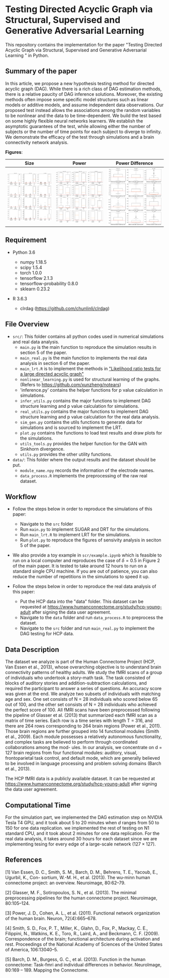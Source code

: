 # Testing Directed Acyclic Graph via Structural, Supervised and Generative Adversarial Learning

This repository contains the implementation for the paper "Testing Directed Acyclic Graph via Structural, Supervised and Generative Adversarial Learning
" in Python. 

## Summary of the paper

In this article, we propose a new hypothesis testing method for directed acyclic graph (DAG). While there is a rich class of DAG estimation methods, there is a relative paucity of DAG inference solutions. Moreover, the existing methods often impose some specific model structures such as linear models or additive models, and assume independent data observations. Our proposed test instead allows the associations among the random variables to be nonlinear and the data to be time-dependent. We build the test based on some highly flexible neural networks learners. We establish the asymptotic guarantees of the test, while allowing either the number of subjects or the number of time points for each subject to diverge to infinity. We demonstrate the efficacy of the test through simulations and a brain connectivity network analysis.   


**Figures**:  

| Size | Power | Power Difference |
| :-------:    |  :-------: |  :-------: |
| <img align="center" src="sim_null.png" alt="drawing" width="500">   | <img align="center" src="sim_alter.png" alt="drawing" width="500" >  | <img align="center" src="sim_diff.png" alt="drawing" width="500" >  

## Requirement

+ Python 3.6
    + numpy 1.18.5
    + scipy 1.5.4
    + torch 1.0.0
    + tensorflow 2.1.3
    + tensorflow-probability 0.8.0
    + sklearn 0.23.2

+ R 3.6.3
    + clrdag (https://github.com/chunlinli/clrdag)


## File Overview
- `src/`: This folder contains all python codes used in numerical simulations and real data analysis.
  - `main.py` is the main function to reproduce the simulation results in section 5 of the paper.
  - `main_real.py` is the main function to implements the real data analysis in section 6 of the paper.
  - `main_lrt.R` is to implement the methods in ["Likelihood ratio tests for a large directed acyclic graph"](https://www.ncbi.nlm.nih.gov/pmc/articles/PMC7508303/)
  - `nonlinear_learning.py` is used for structural learning of the graphs. (Refers to https://github.com/xunzheng/notears)
  - 'inference.py' contains the helper functions for p value calculation in simulations.
  - `infer_utils.py` contains the major functions to implement DAG structure learning and p value calculation for simulations.
  - `real_utils.py` contains the major functions to implement DAG structure learning and p value calculation for the real data analysis.
  - `sim_gen.py` contains the utils functions to generate data for simulations and is sourced to implement the LRT.
  - `plot.py` contains the functions to load test results and draw plots for the simulations.
  - `utils_tools.py` provides the helper function for the GAN with Sinkhorn divergence.
  - `utils.py` provides the other utility functions.
- `data/`: This folder where the output results and the dataset should be put.
  - `module_name.npy` records the information of the electrode names. 
  - `data_process.R` implements the preprocessing of the raw real dataset.

## Workflow

- Follow the steps below in order to reproduce the simulations of this paper:
    -  Navigate to the `src` folder
    -  Run `main.py` to implement SUGAR and DRT for the simulations.
    -  Run `main_lrt.R` to implement LRT for the simulations.
    -  Run `plot.py` to reproduce the figures of sensivity analysis in seciton 5 of the paper.

- We also provide a toy example in `scr/example.ipynb` which is feasible to run on a local computer and reproduces the case of $\delta=0.5$ in Figure 2 of the main paper. It is tested to take around 12 hours to run on a standard single CPU machine. If you are out of patience, you can also reduce the number of repetitions in the simulations to speed it up.

- Follow the steps below in order to reproduce the real data analysis of this paper:
    -  Put the HCP data into the "data" folder. This dataset can be requested at https://www.humanconnectome.org/study/hcp-young-adult after signing the data user agreement.
    -  Navigate to the `data` folder and run `data_process.R` to preprocess the dataset.
    -  Navigate to the `src` folder and run `main_real.py` to implement the DAG testing for HCP data.

## Data Description

The dataset we analyze is part of the Human Connectome Project (HCP, Van Essen et al., 2013), whose overarching objective is to understand brain connectivity patterns of healthy adults. We study the fMRI scans of a group of individuals who undertook a story-math task. The task consisted of blocks of auditory stories and addition-subtraction calculations, and required the participant to answer a series of questions. An accuracy score was given at the end. We analyze two subsets of individuals with matching age and sex. One set consists of N = 28 individuals who scored below 65 out of 100, and the other set consists of N = 28 individuals who achieved the perfect score of 100. All fMRI scans have been preprocessed following the
pipeline of Glasser et al. (2013) that summarized each fMRI scan as a matrix of time series. Each row is a time series with length T = 316, and there are 264 rows corresponding to 264 brain regions (Power et al., 2011). Those brain regions are further grouped into 14 functional
modules (Smith et al., 2009). Each module possesses a relatively autonomous functionality,
and complex tasks are believed to perform through coordinated collaborations among the mod-
ules. In our analysis, we concentrate on d = 127 brain regions from four functional modules:
auditory, visual, frontoparietal task control, and default mode, which are generally believed to
be involved in language processing and problem solving domains (Barch et al., 2013).

The HCP fMRI data is a publicly available dataset. It can be requested at https://www.humanconnectome.org/study/hcp-young-adult after signing the data user agreement.


## Computational Time
For the simulation part, we implemented the DAG estimation step on NVIDIA Tesla T4 GPU, and it took about 5 to 20 minutes when $d$ ranges from 50 to 150 for one data replication. we implemented the rest of testing on N1 standard CPU, and it took about 2 minutes for one data replication. For the real data analysis, it takes around 30 hours for each dataset since we are implementing tesing for every edge of a large-scale network ($127 \times 127$).


## References
[1] Van Essen, D. C., Smith, S. M., Barch, D. M., Behrens, T. E., Yacoub, E., Ugurbil, K., Con-
sortium, W.-M. H., et al. (2013). The wu-minn human connectome project: an overview.
Neuroimage, 80:62–79.

[2] Glasser, M. F., Sotiropoulos, S. N., et al. (2013). The minimal preprocessing pipelines for the
human connectome project. Neuroimage, 80:105–124.

[3] Power, J. D., Cohen, A. L., et al. (2011). Functional network organization of the human brain.
Neuron, 72(4):665–678.

[4] Smith, S. D., Fox, P. T., Miller, K., Glahn, D., Fox, P., Mackay, C. E., Filippini, N., Watkins,
K. E., Toro, R., Laird, A., and Beckmann, C. F. (2009). Correspondence of the brain;
functional architecture during activation and rest. Proceedings of the National Academy of
Sciences of the United States of America, 106:13040–5.

[5] Barch, D. M., Burgess, G. C., et al. (2013). Function in the human connectome: Task-fmri and
individual differences in behavior. NeuroImage, 80:169 – 189. Mapping the Connectome.
